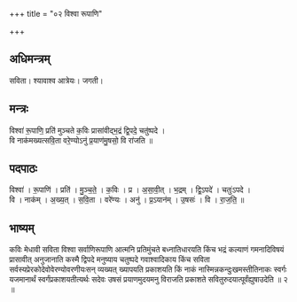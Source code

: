 +++
title = "०२ विश्वा रूपाणि"

+++
## अधिमन्त्रम्
सविता। श्यावाश्व आत्रेयः। जगती।

## मन्त्रः
विश्वा॑ रू॒पाणि॒ प्रति॑ मुञ्चते क॒विः प्रासा॑वीद्भ॒द्रं द्वि॒पदे॒ चतु॑ष्पदे ।  
वि नाक॑मख्यत्सवि॒ता वरे॒ण्योऽनु॑ प्र॒याण॑मु॒षसो॒ वि रा॑जति ॥

## पदपाठः
विश्वा॑ । रू॒पाणि॑ । प्रति॑ । मु॒ञ्च॒ते॒ । क॒विः । प्र । अ॒सा॒वी॒त् । भ॒द्रम् । द्वि॒ऽपदे॑ । चतुः॑ऽपदे ।  
वि । नाक॑म् । अ॒ख्य॒त् । स॒वि॒ता । वरे॑ण्यः । अनु॑ । प्र॒ऽयान॑म् । उ॒षसः॑ । वि । रा॒ज॒ति॒ ॥

## भाष्यम्
कविः मेधावी सविता विश्वा सर्वाणिरूपाणि आत्मनि प्रतिमुंचते बध्नातिधारयति किंच भद्रं कल्याणं गमनादिविषयं प्रासावीत् अनुजानाति कस्मै द्विपदे मनुष्याय चतुष्पदे गवाश्वादिकाय किंच सविता सर्वस्यप्रेरकोदेवोवेरण्योवरणीयःसन् व्यख्यत् ख्यापयति प्रकाशयति किं नाकं नास्मिन्नकन्दुःखमस्तीतिनाकः स्वर्गः यजमानार्थं स्वर्गंप्रकाशयतीत्यर्थः सदेवः उषसं प्रयाणमुदयमनु विराजति प्रकाशते सवितुरुदयात्पूर्वंह्युषाउदेति ॥ २ ॥